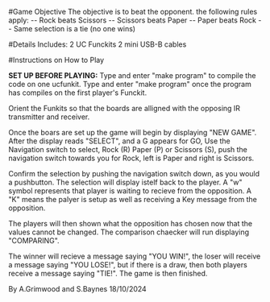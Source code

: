 #Game Objective 
The objective is to beat the opponent. 
the following rules apply:
-- Rock beats Scissors 
-- Scissors beats Paper
-- Paper beats Rock
-- Same selection is a tie (no one wins)


#Details 
Includes:
2 UC Funckits 
2 mini USB-B cables 

#Instructions on How to Play 

**SET UP BEFORE PLAYING:**
Type and enter "make program" to compile the code on one ucfunkit.
Type and enter "make program" once the program has compiles on the first player's Funckit.

Orient the Funkits so that the boards are alligned with the opposing IR transmitter and receiver.

Once the boars are set up the game will begin by displaying "NEW GAME".
After the display reads "SELECT", and a G appears for GO, 
Use the Navigation switch to select, Rock (R) Paper (P) or Scissors (S),
push the navigation switch towards you for Rock, left is Paper and right is Scissors.


Confirm the selection by pushing the navigation switch down, as you would a pushbutton.
The selection will display istelf back to the player.
A "w" symbol represents that player is waiting to recieve from the opposition.
A "K" means the palyer is setup as well as receiving a Key message from the opposition.

The players will then shown what the opposition has chosen now that the values cannot be changed.
The comparison chaecker will run displaying "COMPARING". 

The winner will recieve a message saying "YOU WIN!", the loser will receive a message saying "YOU LOSE!", but if there is a draw, then both players receive a message saying "TIE!".
The game is then finished. 

By A.Grimwood and S.Baynes
18/10/2024
